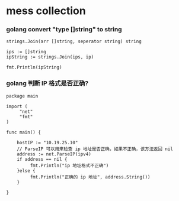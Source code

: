 # mess collection

### golang convert "type \[\]string" to string

`strings.Join(arr []string, seperator string) string`

```text
ips := []string
ipString := strings.Join(ips, ip)

fmt.Println(ipString)
```

### **golang 判断 IP 格式是否正确?**

```text
package main

import (
     "net"
     "fmt"
)

func main() {
   
    hostIP := "10.19.25.10"
    // ParseIP 可以用来检查 ip 地址是否正确，如果不正确，该方法返回 nil
    address := net.ParseIP(ipv4)  
    if address == nil {
         fmt.Println("ip 地址格式不正确")
    }else {
         fmt.Println("正确的 ip 地址", address.String()) 
    }
     
}
```

